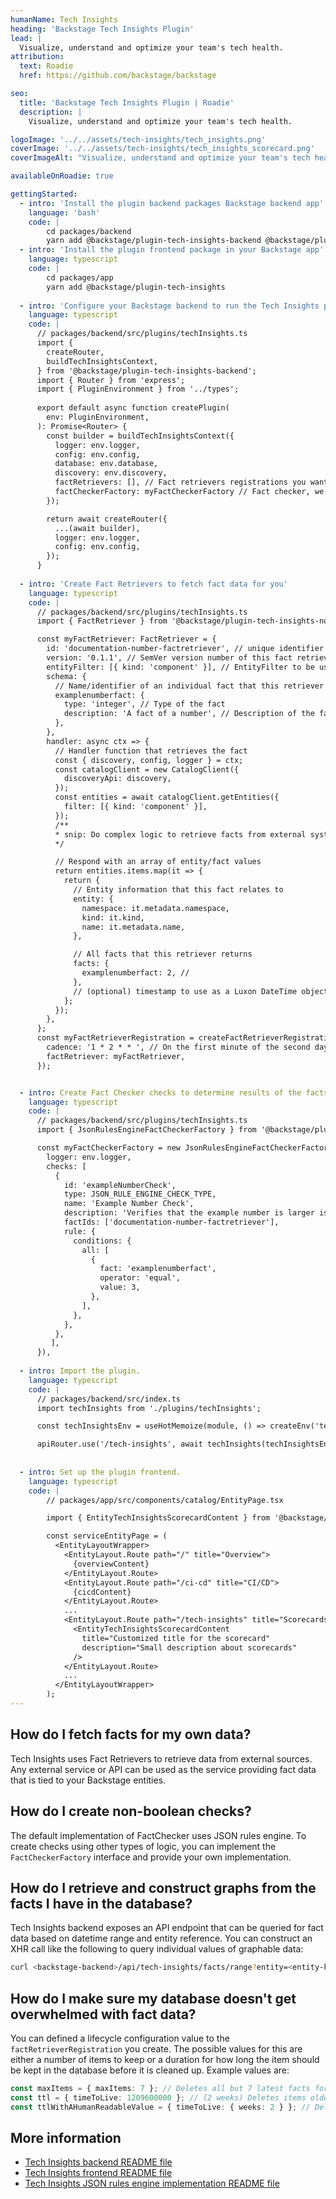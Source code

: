 ```yaml
---
humanName: Tech Insights
heading: 'Backstage Tech Insights Plugin'
lead: |
  Visualize, understand and optimize your team's tech health.
attribution:
  text: Roadie
  href: https://github.com/backstage/backstage

seo:
  title: 'Backstage Tech Insights Plugin | Roadie'
  description: |
    Visualize, understand and optimize your team's tech health.

logoImage: '../../assets/tech-insights/tech_insights.png'
coverImage: '../../assets/tech-insights/tech_insights_scorecard.png'
coverImageAlt: "Visualize, understand and optimize your team's tech health."

availableOnRoadie: true

gettingStarted:
  - intro: 'Install the plugin backend packages Backstage backend app'
    language: 'bash'
    code: |
        cd packages/backend 
        yarn add @backstage/plugin-tech-insights-backend @backstage/plugin-tech-insights-node
  - intro: 'Install the plugin frontend package in your Backstage app'
    language: typescript
    code: |
        cd packages/app
        yarn add @backstage/plugin-tech-insights
  
  - intro: 'Configure your Backstage backend to run the Tech Insights plugin'
    language: typescript
    code: |
      // packages/backend/src/plugins/techInsights.ts
      import {
        createRouter,
        buildTechInsightsContext,
      } from '@backstage/plugin-tech-insights-backend';
      import { Router } from 'express';
      import { PluginEnvironment } from '../types';
  
      export default async function createPlugin(
        env: PluginEnvironment,
      ): Promise<Router> {
        const builder = buildTechInsightsContext({
          logger: env.logger,
          config: env.config,
          database: env.database,
          discovery: env.discovery,
          factRetrievers: [], // Fact retrievers registrations you want tech insights to use, we'll add these in the next step
          factCheckerFactory: myFactCheckerFactory // Fact checker, we'll add this in the next steps
        });

        return await createRouter({
          ...(await builder),
          logger: env.logger,
          config: env.config,
        });
      }
  
  - intro: 'Create Fact Retrievers to fetch fact data for you'
    language: typescript
    code: |
      // packages/backend/src/plugins/techInsights.ts
      import { FactRetriever } from '@backstage/plugin-tech-insights-node';

      const myFactRetriever: FactRetriever = {
        id: 'documentation-number-factretriever', // unique identifier of the fact retriever
        version: '0.1.1', // SemVer version number of this fact retriever schema. This should be incremented if the implementation changes
        entityFilter: [{ kind: 'component' }], // EntityFilter to be used in the future (creating checks, graphs etc.) to figure out which entities this fact retrieves data for.
        schema: {
          // Name/identifier of an individual fact that this retriever returns
          examplenumberfact: {
            type: 'integer', // Type of the fact
            description: 'A fact of a number', // Description of the fact
          },
        },
        handler: async ctx => {
          // Handler function that retrieves the fact
          const { discovery, config, logger } = ctx;
          const catalogClient = new CatalogClient({
            discoveryApi: discovery,
          });
          const entities = await catalogClient.getEntities({
            filter: [{ kind: 'component' }],
          });
          /**
          * snip: Do complex logic to retrieve facts from external system or calculate fact values
          */

          // Respond with an array of entity/fact values
          return entities.items.map(it => {
            return {
              // Entity information that this fact relates to
              entity: {
                namespace: it.metadata.namespace,
                kind: it.kind,
                name: it.metadata.name,
              },

              // All facts that this retriever returns
              facts: {
                examplenumberfact: 2, //
              },
              // (optional) timestamp to use as a Luxon DateTime object
            };
          });
        },
      };
      const myFactRetrieverRegistration = createFactRetrieverRegistration({
        cadence: '1 * 2 * * ', // On the first minute of the second day of the month
        factRetriever: myFactRetriever,
      });


  - intro: Create Fact Checker checks to determine results of the facts.
    language: typescript
    code: |
      // packages/backend/src/plugins/techInsights.ts
      import { JsonRulesEngineFactCheckerFactory } from '@backstage/plugin-tech-insights-backend-module-jsonfc';

      const myFactCheckerFactory = new JsonRulesEngineFactCheckerFactory({
        logger: env.logger,
        checks: [
          {
            id: 'exampleNumberCheck',
            type: JSON_RULE_ENGINE_CHECK_TYPE,
            name: 'Example Number Check',
            description: 'Verifies that the example number is larger is equal to 3.',
            factIds: ['documentation-number-factretriever'],
            rule: {
              conditions: {
                all: [
                  {
                    fact: 'examplenumberfact',
                    operator: 'equal',
                    value: 3,
                  },
                ],
              },
            },
          },
         ],
      }),
      
  - intro: Import the plugin.
    language: typescript
    code: |
      // packages/backend/src/index.ts
      import techInsights from './plugins/techInsights';

      const techInsightsEnv = useHotMemoize(module, () => createEnv('tech_insights'));

      apiRouter.use('/tech-insights', await techInsights(techInsightsEnv));     
      
      
  - intro: Set up the plugin frontend.
    language: typescript
    code: |
        // packages/app/src/components/catalog/EntityPage.tsx

        import { EntityTechInsightsScorecardContent } from '@backstage/plugin-tech-insights';

        const serviceEntityPage = (
          <EntityLayoutWrapper>
            <EntityLayout.Route path="/" title="Overview">
              {overviewContent}
            </EntityLayout.Route>
            <EntityLayout.Route path="/ci-cd" title="CI/CD">
              {cicdContent}
            </EntityLayout.Route>
            ...
            <EntityLayout.Route path="/tech-insights" title="Scorecards">
              <EntityTechInsightsScorecardContent
                title="Customized title for the scorecard"
                description="Small description about scorecards"
              />
            </EntityLayout.Route>
            ...
          </EntityLayoutWrapper>
        );      
---
```


## How do I fetch facts for my own data?

Tech Insights uses Fact Retrievers to retrieve data from external sources. Any external service or API can be used as the service providing fact data that is tied to your Backstage entities. 

## How do I create non-boolean checks?

The default implementation of FactChecker uses JSON rules engine. To create checks using other types of logic, you can implement the `FactCheckerFactory` interface and provide your own implementation.

## How do I retrieve and construct graphs from the facts I have in the database?

Tech Insights backend exposes an API endpoint that can be queried for fact data based on datetime range and entity reference. You can construct an XHR call like the following to query individual values of graphable data:

```bash
curl <backstage-backend>/api/tech-insights/facts/range?entity=<entity-kind>:<entity-namespace>/<entity-name>?ids[]=documentation-number-factretriever&startDatetime=2021-09-12T06:46:30&endDatetime=2021-10-21T06:46:30
```

## How do I make sure my database doesn't get overwhelmed with fact data?

You can defined a lifecycle configuration value to the `factRetrieverRegistration` you create. The possible values for this are either a number of items to keep or a duration for how long the item should be kept in the database before it is cleaned up. Example values are:
```typescript
const maxItems = { maxItems: 7 }; // Deletes all but 7 latest facts for each id/entity pair
const ttl = { timeToLive: 1209600000 }; // (2 weeks) Deletes items older than 2 weeks
const ttlWithAHumanReadableValue = { timeToLive: { weeks: 2 } }; // Deletes items older than 2 weeks
```


## More information

* [Tech Insights backend README file](https://github.com/backstage/backstage/tree/master/plugins/tech-insights-backend)
* [Tech Insights frontend README file](https://github.com/backstage/backstage/tree/master/plugins/tech-insights)
* [Tech Insights JSON rules engine implementation README file](https://github.com/backstage/backstage/tree/master/plugins/tech-insights-backend-module-jsonfc)
